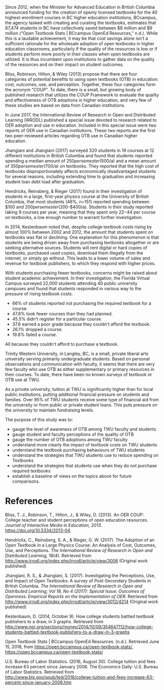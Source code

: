 Since 2012, when the Minister for Advanced Education in British Columbia announced funding for the creation of openly licensed textbooks for the 40 highest-enrollment courses in BC higher education institutions, BCcampus, the agency tasked with creating and curating the textbooks, estimates that 87,474 students in BC have collectively saved between $8 million and $9 million (“Open Textbook Stats | BCcampus OpenEd Resources,” n.d.). While this is a laudable achievement, it may be that cost savings alone isn't a sufficient rationale for the wholesale adoption of open textbooks in higher education classrooms, particularly if the quality of the resources is low or if students perform more poorly in their classes when open textbooks are utilized. It is thus incumbent upon institutions to gather data on the quality of the resources and on their impact on student outcomes.

Bliss, Robinson, Hilton, & Wiley (2013) propose that there are four categories of potential benefits to using open textbooks (OTB) in education: cost, outcomes, use, and perception. Together, these four categories form the acronym "COUP". To date, there is a small, but growing body of published research that utilizes the COUP Framework to evaluate the quality and effectiveness of OTB adoptions in higher education, and very few of these studies are based on data from Canadian institutions.

In June 2017, the International Review of Research in Open and Distributed Learning (IRRODL) published a special issue  devoted to research related to OER adoption and use in education. Included in this special issue were two reports of OER use in Canadian institutions. These two reports are the first two peer-reviewed articles regarding OTB use in Canadian higher education.

Jhangiani and Jhangiani (2017) surveyed 320 students in 19 courses at 12 different institutions in British Columbia and found that students reported spending a median amount of $250 per semester ($500/a) and a mean amount of $350 per semester ($700/a) on textbooks. They reported that the high cost of textbooks disproportionately affects economically disadvantaged students for several reasons, including extending time to graduation and increasing student loan debt load after graduation.

Hendricks, Reinsberg, & Rieger (2017) found in their investigation of students in a large, first-year physics course at the University of British Columbia, that most students (48%, n=151) reported spending between $100 and $200 per semester ($200-$400/a). Students in their study reported taking 9 courses per year, meaning that they spent only $22-$44 per course on textbooks, a low enough number to warrant further investigation.

In 2014, Kestenbaum noted that, despite college textbook costs rising by almost 100% between 2002 and 2012, the amount that students spent on textbooks was flat or declining. One explanation for this phenomenon is that students are being driven away from purchasing textbooks altogether or are seeking alternative sources. Students will rent digital or hard copies of textbooks, purchased used copies, download them illegally from the internet, or simply go without. This leads to a lower volume of sales and revenue for textbook publishers, to which they respond with higher prices.

With students purchasing fewer textbooks, concerns might be raised about student academic achievement. In their investigation, the Florida Virtual Campus surveyed 22,000 students attending 40 public university campuses and found that students responded in various way to the pressure of rising textbook costs.

- 66% of students reported not purchasing the required textbook for a course.
- 47.6% took fewer courses than they had planned.
- 45.5% didn't register for a particular course.
- 37.6 earned a poor grade because they couldn't afford the textbook.
- 26.1% dropped a course.
- 19.8% failed a course.

All because they couldn't afford to purchase a textbook.

Trinity Western University, in Langley, BC, is a small, private liberal arts university serving primarily undergraduate students. Based on personal observations and communication with faculty, it seems that there are very few faculty who use OTB as either supplementary or primary resources in their courses. To date, there have been no known surveys of textbook or OTB use at TWU.

As a private university, tuition at TWU is significantly higher than for local public institutions, putting additional financial pressure on students and families. Over 95% of TWU students receive some type of financial aid from the university or from public or private student loans. This puts pressure on the university to maintain fundraising levels.

The purpose of this study was to:
- gauge the level of awareness of OTB among TWU faculty and students
- gauge student and faculty perceptions of the quality of OTB
- gauge the number of OTB adoptions among TWU faculty
- understand more clearly the impact of textbook costs on TWU students
- understand the textbook purchasing behaviours of TWU students
- understand the strategies that TWU students use to reduce spending on Textbooks
- understand the strategies that students use when they do not purchase required textbooks
- establish a baseline of views on the topics above for future comparisons.



# References

Bliss, T. J., Robinson, T., Hilton, J., & Wiley, D. (2013). An OER COUP: College teacher and student perceptions of open education resources. *Journal of Interactive Media in Education, 2013*. https://doi.org/10.5334/2013-04

Hendricks, C., Reinsberg, S. A., & Rieger, G. W. (2017). The Adoption of an Open Textbook in a Large Physics Course: An Analysis of Cost, Outcomes, Use, and Perceptions. *The International Review of Research in Open and Distributed Learning,* 18(4). Retrieved from http://www.irrodl.org/index.php/irrodl/article/view/3006 (Original work published)

Jhangiani, R. S., & Jhangiani, S. (2017). Investigating the Perceptions, Use, and Impact of Open Textbooks: A survey of Post-Secondary Students in British Columbia. *The International Review of Research in Open and Distributed Learning; Vol 18, No 4 (2017): Special Issue: Outcomes of Openness: Empirical Reports on the Implementation of OER.* Retrieved from http://www.irrodl.org/index.php/irrodl/article/view/3012/4214 (Original work published)

Kestenbaum, D. (2014, October 9). How college students battled textbook publishers to a draw, in 3 graphs. Retrieved from http://www.npr.org/sections/money/2014/10/09/354647112/how-college-students-battled-textbook-publishers-to-a-draw-in-3-graphs

Open Textbook Stats | BCcampus OpenEd Resources. (n.d.). Retrieved June 15, 2018, from https://open.bccampus.ca/open-textbook-stats/, https://open.bccampus.ca/open-textbook-stats/

U.S. Bureau of Labor Statistics. (2016, August 30). College tuition and fees increase 63 percent since January 2006. The Economics Daily: U.S. Bureau of Labor Statistics. Retrieved from http://www.bls.gov/opub/ted/2016/college-tuition-and-fees-increase-63-percent-since-january-2006.htm
